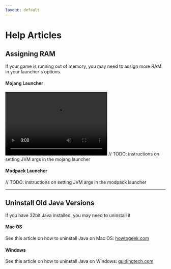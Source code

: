 ```yaml
---
layout: default
---
```

# Help Articles

## Assigning RAM
If your game is running out of memory, you may need to assign more RAM in your launcher's options.
#### Mojang Launcher
<video src="./assets/mojang-jvm-args.mp4" width="320" height="200" controls preload></video>
// TODO: instructions on setting JVM args in the mojang launcher
#### Modpack Launcher
// TODO: instructions on setting JVM args in the modpack launcher

----

## Uninstall Old Java Versions
If you have 32bit Java installed, you may need to uninstall it
#### Mac OS
See this article on how to uninstall Java on Mac OS: [howtogeek.com](https://www.howtogeek.com/230145/how-to-uninstall-java-on-mac-os-x/)
#### Windows
See this article on how to uninstall Java on Windows: [guidingtech.com](http://www.guidingtech.com/20274/completely-remove-uninstall-java-windows-pc/)

